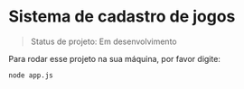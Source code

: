 <h1>Sistema de cadastro de jogos</h1>

> Status de projeto: Em desenvolvimento

Para rodar esse projeto na sua máquina, por favor digite:

```
node app.js
 ```

